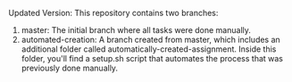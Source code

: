 Updated Version:
This repository contains two branches:
1. master: The initial branch where all tasks were done manually.
2. automated-creation: A branch created from master, which includes an additional folder called automatically-created-assignment. Inside this folder, you'll find a setup.sh script that automates the process that was previously done manually.
